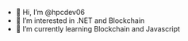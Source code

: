 - 👋 Hi, I’m @hpcdev06
- 👀 I’m interested in .NET and Blockchain
- 🌱 I’m currently learning Blockchain and Javascript

<!---
hpcdev06/hpcdev06 is a ✨ special ✨ repository because its `README.md` (this file) appears on your GitHub profile.
You can click the Preview link to take a look at your changes.
--->
